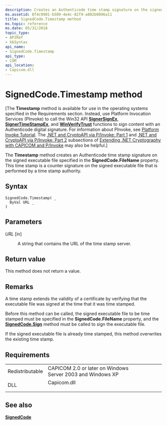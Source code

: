 ```yaml
---
description: Creates an Authenticode time stamp signature on the signed executable file specified in the SignedCode.FileName property.
ms.assetid: 8f4c9901-b509-4e4c-82f9-a802b0896a11
title: SignedCode.Timestamp method
ms.topic: reference
ms.date: 05/31/2018
topic_type: 
- APIRef
- kbSyntax
api_name: 
- SignedCode.Timestamp
api_type: 
- COM
api_location: 
- Capicom.dll
---
```


# SignedCode.Timestamp method

\[The **Timestamp** method is available for use in the operating systems specified in the Requirements section. Instead, use Platform Invocation Services (PInvoke) to call the Win32 API [**SignerSignEx**](signersignex.md), [**SignerTimeStampEx**](signertimestampex.md), and [**WinVerifyTrust**](/windows/desktop/api/Wintrust/nf-wintrust-winverifytrust) functions to sign content with an Authenticode digital signature. For information about PInvoke, see [Platform Invoke Tutorial](https://msdn.microsoft.com/library/aa288468.aspx). The [.NET and CryptoAPI via P/Invoke: Part 1](/previous-versions/ms867087(v=msdn.10)#netcryptoapi_topic5) and [.NET and CryptoAPI via P/Invoke: Part 2](/previous-versions/ms867087(v=msdn.10)#netcryptoapi_topic6) subsections of [Extending .NET Cryptography with CAPICOM and P/Invoke](/previous-versions/ms867087(v=msdn.10)) may also be helpful.\]

The **Timestamp** method creates an Authenticode time stamp signature on the signed executable file specified in the **SignedCode.FileName** property. This time stamp is a counter signature on the signed executable file that is performed by a time stamp authority.

## Syntax


```VB
SignedCode.Timestamp( _
  ByVal URL _
)
```



## Parameters

<dl> <dt>

*URL* \[in\]
</dt> <dd>

A string that contains the URL of the time stamp server.

</dd> </dl>

## Return value

This method does not return a value.

## Remarks

A time stamp extends the validity of a certificate by verifying that the executable file was signed at the time that it was time stamped.

Before this method can be called, the signed executable file to be time stamped must be specified in the **SignedCode.FileName** property, and the [**SignedCode.Sign**](signedcode-sign.md) method must be called to sign the executable file.

If the signed executable file is already time stamped, this method overwrites the existing time stamp.

## Requirements



|                            |                                                                                        |
|----------------------------|----------------------------------------------------------------------------------------|
| Redistributable<br/> | CAPICOM 2.0 or later on Windows Server 2003 and Windows XP<br/>                  |
| DLL<br/>             | <dl> <dt>Capicom.dll</dt> </dl> |



## See also

<dl> <dt>

[**SignedCode**](signedcode.md)
</dt> </dl>

 

 
